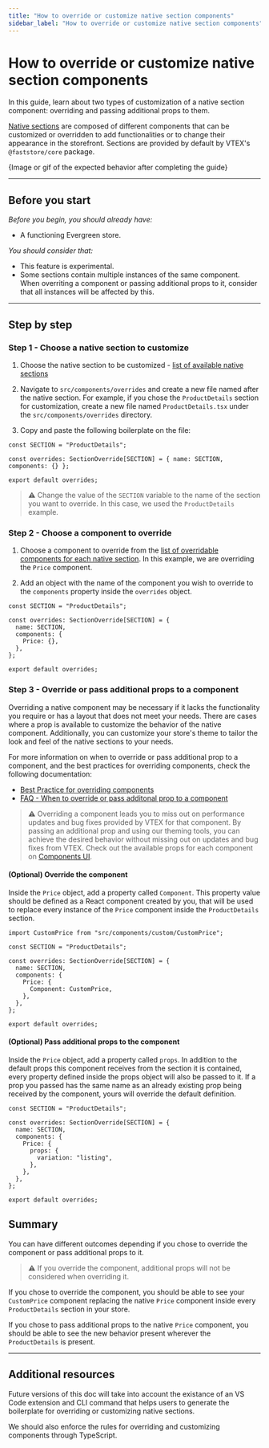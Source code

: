 ```yaml
---
title: "How to override or customize native section components"
sidebar_label: "How to override or customize native section components"
---
```


# How to override or customize native section components

In this guide, learn about two types of customization of a native section component: overriding and passing additional props to them.

[Native sections](/tbd-link-to-native-sections-list) are composed of different components that can be customized or overridden to add functionalities or to change their appearance in the storefront. Sections are provided by default by VTEX's `@faststore/core` package.

\{Image or gif of the expected behavior after completing the guide}

---

## Before you start

_Before you begin, you should already have:_

- A functioning Evergreen store.

_You should consider that:_

- This feature is experimental.
- Some sections contain multiple instances of the same component. When overriting a component or passing additional props to it, consider that all instances will be affected by this.

---

## Step by step

### Step 1 - Choose a native section to customize

1. Choose the native section to be customized - [list of available native sections](./tbd-link)
2. Navigate to `src/components/overrides` and create a new file named after the native section. For example, if you chose the `ProductDetails` section for customization, create a new file named `ProductDetails.tsx` under the `src/components/overrides` directory.

3. Copy and paste the following boilerplate on the file:

```tsx
const SECTION = "ProductDetails";

const overrides: SectionOverride[SECTION] = { name: SECTION, components: {} };

export default overrides;
```

> ⚠️ Change the value of the `SECTION` variable to the name of the section you want to override. In this case, we used the `ProductDetails` example.

### Step 2 - Choose a component to override

1. Choose a component to override from the [list of overridable components for each native section](/tbd-link). In this example, we are overriding the `Price` component.

2. Add an object with the name of the component you wish to override to the `components` property inside the `overrides` object.

```tsx
const SECTION = "ProductDetails";

const overrides: SectionOverride[SECTION] = {
  name: SECTION,
  components: {
    Price: {},
  },
};

export default overrides;
```

### Step 3 - Override or pass additional props to a component

Overriding a native component may be necessary if it lacks the functionality you require or has a layout that does not meet your needs. There are cases where a prop is available to customize the behavior of the native component. Additionally, you can customize your store's theme to tailor the look and feel of the native sections to your needs.

For more information on when to override or pass additional prop to a component, and the best practices for overriding components, check the following documentation:

- [Best Practice for overriding components](/tbd-link)
- [FAQ - When to override or pass additonal prop to a component](/tbd-link)

> ⚠️ Overriding a component leads you to miss out on performance updates and bug fixes provided by VTEX for that component. By passing an additional prop and using our theming tools, you can achieve the desired behavior without missing out on updates and bug fixes from VTEX. Check out the available props for each component on [Components UI](https://evergreen.faststore.dev/components).

#### (Optional) Override the component

Inside the `Price` object, add a property called `Component`. This property value should be defined as a React component created by you, that will be used to replace every instance of the `Price` component inside the `ProductDetails` section.

```tsx
import CustomPrice from "src/components/custom/CustomPrice";

const SECTION = "ProductDetails";

const overrides: SectionOverride[SECTION] = {
  name: SECTION,
  components: {
    Price: {
      Component: CustomPrice,
    },
  },
};

export default overrides;
```

#### (Optional) Pass additional props to the component

Inside the `Price` object, add a property called `props`. In addition to the default props this component receives from the section it is contained, every property defined inside the props object will also be passed to it. If a prop you passed has the same name as an already existing prop being received by the component, yours will override the default definition.

```tsx
const SECTION = "ProductDetails";

const overrides: SectionOverride[SECTION] = {
  name: SECTION,
  components: {
    Price: {
      props: {
        variation: "listing",
      },
    },
  },
};

export default overrides;
```

## Summary

You can have different outcomes depending if you chose to override the component or pass additional props to it.

> ⚠️ If you override the component, additional props will not be considered when overriding it.

If you chose to override the component, you should be able to see your `CustomPrice` component replacing the native `Price` component inside every `ProductDetails` section in your store.

If you chose to pass additional props to the native `Price` component, you should be able to see the new behavior present wherever the `ProductDetails` is present.

---

## Additional resources

Future versions of this doc will take into account the existance of an VS Code extension and CLI command that helps users to generate the boilerplate for overriding or customizing native sections.

We should also enforce the rules for overriding and customizing components through TypeScript.
